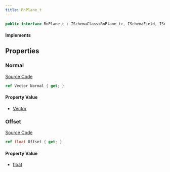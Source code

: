 ```yaml
---
title: RnPlane_t
---
```


```csharp
public interface RnPlane_t : ISchemaClass<RnPlane_t>, ISchemaField, ISchemaClass, INativeHandle
```

#### Implements

## Properties

### Normal

[Source Code](https://github.com/swiftly-solution/swiftlys2/blob/main/managed/src/SwiftlyS2.Generated/Schemas/Interfaces/RnPlane_t.cs#L17)

```csharp
ref Vector Normal { get; }
```

#### Property Value

- [Vector](/docs/api/shared/natives/vector)

### Offset

[Source Code](https://github.com/swiftly-solution/swiftlys2/blob/main/managed/src/SwiftlyS2.Generated/Schemas/Interfaces/RnPlane_t.cs#L19)

```csharp
ref float Offset { get; }
```

#### Property Value

- [float](https://learn.microsoft.com/dotnet/api/system.single)


